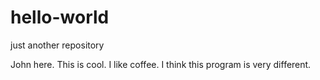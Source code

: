 # hello-world
just another repository


John here. This is cool. I like coffee.
I think this program is very different.
